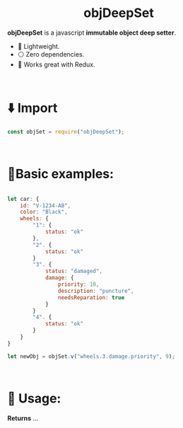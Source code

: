 <div style="text-align:center">
	<h1> objDeepSet </h1>
	<!-- <img src="https://i.gyazo.com/b4283bdaf6138e1f0b1e41755cb49a8a.png" /> -->
</div>



**objDeepSet** is a javascript **immutable object deep setter**.

- 🚀 Lightweight.
- ⚪️ Zero dependencies.
- 💫 Works great with Redux.



<br>



# ⬇️ Import

```js
const objSet = require("objDeepSet");
```



<br>



# 🔮Basic examples:

```js

let car: {
	id: "V-1234-AB",
	color: "Black",
	wheels: {
		"1": {
			status: "ok"
		},
		"2". {
			status: "ok"
		}
		"3". {
			status: "damaged",
			damage: {
				priority: 10,
				description: "puncture",
				needsReparation: true
			}
		}
		"4". {
			status: "ok"
		}
	}
}

let newObj = objSet.v("wheels.3.damage.priority", 9);


```


<br>



# 🧭 Usage:

**Returns** ...


